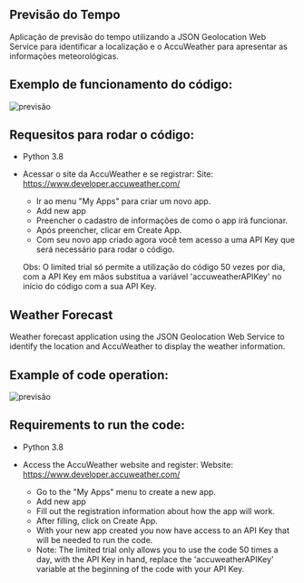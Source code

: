 ## Previsão do Tempo
Aplicação de previsão do tempo utilizando a JSON Geolocation Web Service para identificar a localização e o AccuWeather para apresentar as informações meteorológicas.

## Exemplo de funcionamento do código:
![previsão](https://user-images.githubusercontent.com/40063504/78058900-63b33e00-735f-11ea-96d8-6b7606faedf8.PNG)

## Requesitos para rodar o código:
- Python 3.8

- Acessar o site da AccuWeather e se registrar:
Site: https://www.developer.accuweather.com/
  - Ir ao menu "My Apps" para criar um novo app.
  - Add new app
  - Preencher o cadastro de informações de como o app irá funcionar.
  - Após preencher, clicar em Create App.
  - Com seu novo app criado agora você tem acesso a uma API Key que será necessário para rodar o código.
  
  Obs: O limited trial só permite a utilização do código 50 vezes por dia, com a API Key em mãos substitua a variável 'accuweatherAPIKey' no início do código com a sua API Key.


## Weather Forecast
Weather forecast application using the JSON Geolocation Web Service to identify the location and AccuWeather to display the weather information.

## Example of code operation:
![previsão](https://user-images.githubusercontent.com/40063504/78058900-63b33e00-735f-11ea-96d8-6b7606faedf8.PNG)

## Requirements to run the code:
- Python 3.8

- Access the AccuWeather website and register:
Website: https://www.developer.accuweather.com/
  - Go to the "My Apps" menu to create a new app.
  - Add new app
  - Fill out the registration information about how the app will work.
  - After filling, click on Create App.
  - With your new app created you now have access to an API Key that will be needed to run the code.
  
  - Note: The limited trial only allows you to use the code 50 times a day, with the API Key in hand, replace the 'accuweatherAPIKey' variable at the beginning of the code with your API Key.
